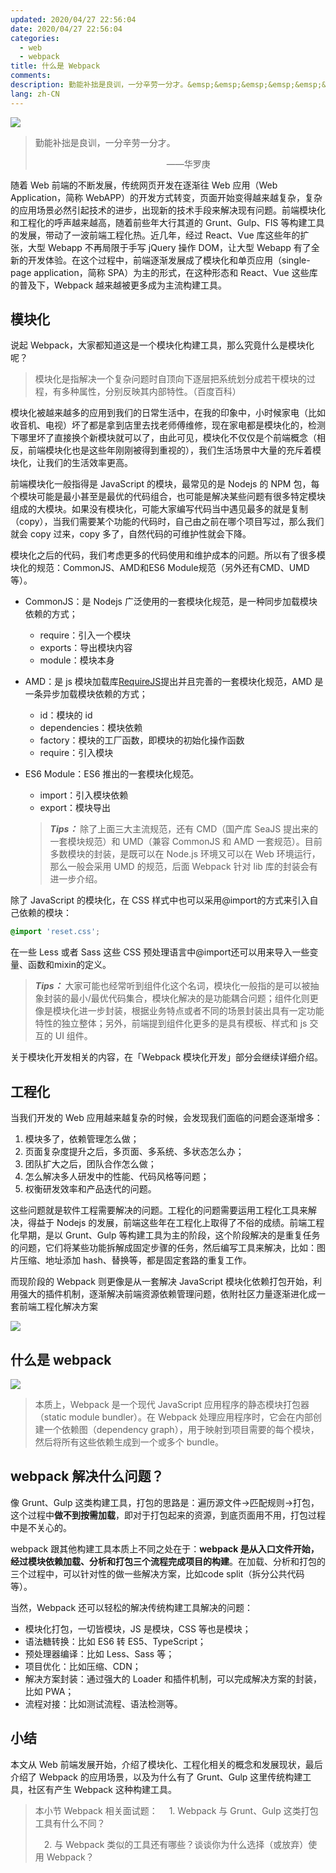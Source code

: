 ```yaml
---
updated: 2020/04/27 22:56:04
date: 2020/04/27 22:56:04
categories: 
  - web
  - webpack
title: 什么是 Webpack
comments: 
description: 勤能补拙是良训，一分辛劳一分才。&emsp;&emsp;&emsp;&emsp;&emsp;&emsp;&emsp;&emsp;&emsp;&emsp;&emsp;&emsp;&emsp;&emsp;&emsp;——华罗庚随着 Web 前端的不断发展，传统网页开发在逐渐往 Web 应用（Web Application，简称 WebAPP）的开发方式转变，页面开始变得越来越复杂，复杂的应用场景必然引起技术的进步，出现新的技术手段来解决现有问题。前端模块化和工程化的呼声越来越高，随着前些年大行其道的 Grunt、Gulp、FIS 等构建工具的发展，带动了一波前端工程化热。近几年，经过 React、Vue 库这些年的扩张，大型 Webapp 不再局限于手写 jQuery 操作 DOM，让大型 Webapp 有了全新的开发体验。在这个过程中，前端逐渐发展成了模块化和单页应用（single-page application，简称 SPA）为主的形式，在这种形态和 React、Vue 这些库的普及下，Webpack 越来越被更多成为主流构建工具。
lang: zh-CN
---
```




![](https://img1.mukewang.com/5cd962e100016f1306400360.jpg)

> 勤能补拙是良训，一分辛劳一分才。
> 
> &emsp;&emsp;&emsp;&emsp;&emsp;&emsp;&emsp;&emsp;&emsp;&emsp;&emsp;&emsp;&emsp;&emsp;&emsp;——华罗庚

随着 Web 前端的不断发展，传统网页开发在逐渐往 Web 应用（Web Application，简称 WebAPP）的开发方式转变，页面开始变得越来越复杂，复杂的应用场景必然引起技术的进步，出现新的技术手段来解决现有问题。前端模块化和工程化的呼声越来越高，随着前些年大行其道的 Grunt、Gulp、FIS 等构建工具的发展，带动了一波前端工程化热。近几年，经过 React、Vue 库这些年的扩张，大型 Webapp 不再局限于手写 jQuery 操作 DOM，让大型 Webapp 有了全新的开发体验。在这个过程中，前端逐渐发展成了模块化和单页应用（single-page application，简称 SPA）为主的形式，在这种形态和 React、Vue 这些库的普及下，Webpack 越来越被更多成为主流构建工具。

## 模块化

说起 Webpack，大家都知道这是一个模块化构建工具，那么究竟什么是模块化呢？

> 模块化是指解决一个复杂问题时自顶向下逐层把系统划分成若干模块的过程，有多种属性，分别反映其内部特性。（百度百科）

模块化被越来越多的应用到我们的日常生活中，在我的印象中，小时候家电（比如收音机、电视）坏了都是拿到店里去找老师傅维修，现在家电都是模块化的，检测下哪里坏了直接换个新模块就可以了，由此可见，模块化不仅仅是个前端概念（相反，前端模块化也是这些年刚刚被得到重视的），我们生活场景中大量的充斥着模块化，让我们的生活效率更高。

前端模块化一般指得是 JavaScript 的模块，最常见的是 Nodejs 的 NPM 包，每个模块可能是最小甚至是最优的代码组合，也可能是解决某些问题有很多特定模块组成的大模块。如果没有模块化，可能大家编写代码当中遇见最多的就是复制（copy），当我们需要某个功能的代码时，自己由之前在哪个项目写过，那么我们就会 copy 过来，copy 多了，自然代码的可维护性就会下降。

模块化之后的代码，我们考虑更多的代码使用和维护成本的问题。所以有了很多模块化的规范：CommonJS、AMD和ES6 Module规范（另外还有CMD、UMD等）。

* CommonJS：是 Nodejs 广泛使用的一套模块化规范，是一种同步加载模块依赖的方式；
  * require：引入一个模块
  * exports：导出模块内容
  * module：模块本身
* AMD：是 js 模块加载库[RequireJS](https://requirejs.org/)提出并且完善的一套模块化规范，AMD 是一条异步加载模块依赖的方式；
  * id：模块的 id
  * dependencies：模块依赖
  * factory：模块的工厂函数，即模块的初始化操作函数
  * require：引入模块
* ES6 Module：ES6 推出的一套模块化规范。
  * import：引入模块依赖
  * export：模块导出


  > ***Tips：*** 除了上面三大主流规范，还有 CMD（国产库 SeaJS 提出来的一套模块规范）和 UMD（兼容 CommonJS 和 AMD 一套规范）。目前多数模块的封装，是既可以在 Node.js 环境又可以在 Web 环境运行，那么一般会采用 UMD 的规范，后面 Webpack 针对 lib 库的封装会有进一步介绍。

除了 JavaScript 的模块化，在 CSS 样式中也可以采用@import的方式来引入自己依赖的模块：
```css
@import 'reset.css';
```

在一些 Less 或者 Sass 这些 CSS 预处理语言中@import还可以用来导入一些变量、函数和mixin的定义。

  > ***Tips：*** 大家可能也经常听到组件化这个名词，模块化一般指的是可以被抽象封装的最小/最优代码集合，模块化解决的是功能耦合问题；组件化则更像是模块化进一步封装，根据业务特点或者不同的场景封装出具有一定功能特性的独立整体；另外，前端提到组件化更多的是具有模板、样式和 js 交互的 UI 组件。

关于模块化开发相关的内容，在「Webpack 模块化开发」部分会继续详细介绍。

## 工程化
当我们开发的 Web 应用越来越复杂的时候，会发现我们面临的问题会逐渐增多：

1. 模块多了，依赖管理怎么做；
2. 页面复杂度提升之后，多页面、多系统、多状态怎么办；
3. 团队扩大之后，团队合作怎么做；
4. 怎么解决多人研发中的性能、代码风格等问题；
5. 权衡研发效率和产品迭代的问题。

这些问题就是软件工程需要解决的问题。工程化的问题需要运用工程化工具来解决，得益于 Nodejs 的发展，前端这些年在工程化上取得了不俗的成绩。前端工程化早期，是以 Grunt、Gulp 等构建工具为主的阶段，这个阶段解决的是重复任务的问题，它们将某些功能拆解成固定步骤的任务，然后编写工具来解决，比如：图片压缩、地址添加 hash、替换等，都是固定套路的重复工作。

而现阶段的 Webpack 则更像是从一套解决 JavaScript 模块化依赖打包开始，利用强大的插件机制，逐渐解决前端资源依赖管理问题，依附社区力量逐渐进化成一套前端工程化解决方案

![](http://img.mukewang.com/5cd8d2c6000193b910590458.png)

## 什么是 webpack

![](http://img.mukewang.com/5cd8d2da0001e87a04000138.png)

> 本质上，Webpack 是一个现代 JavaScript 应用程序的静态模块打包器（static module bundler）。在 Webpack 处理应用程序时，它会在内部创建一个依赖图（dependency graph），用于映射到项目需要的每个模块，然后将所有这些依赖生成到一个或多个 bundle。

## webpack 解决什么问题？

像 Grunt、Gulp 这类构建工具，打包的思路是：遍历源文件→匹配规则→打包，这个过程中**做不到按需加载**，即对于打包起来的资源，到底页面用不用，打包过程中是不关心的。

webpack 跟其他构建工具本质上不同之处在于：**webpack 是从入口文件开始，经过模块依赖加载、分析和打包三个流程完成项目的构建**。在加载、分析和打包的三个过程中，可以针对性的做一些解决方案，比如code split（拆分公共代码等）。

当然，Webpack 还可以轻松的解决传统构建工具解决的问题：

* 模块化打包，一切皆模块，JS 是模块，CSS 等也是模块；
* 语法糖转换：比如 ES6 转 ES5、TypeScript；
* 预处理器编译：比如 Less、Sass 等；
* 项目优化：比如压缩、CDN；
* 解决方案封装：通过强大的 Loader 和插件机制，可以完成解决方案的封装，比如 PWA；
* 流程对接：比如测试流程、语法检测等。

## 小结
本文从 Web 前端发展开始，介绍了模块化、工程化相关的概念和发展现状，最后介绍了 Webpack 的应用场景，以及为什么有了 Grunt、Gulp 这里传统构建工具，社区有产生 Webpack 这种构建工具。

> 本小节 Webpack 相关面试题：
> &emsp;1. Webpack 与 Grunt、Gulp 这类打包工具有什么不同？
> 
> &emsp;2. 与 Webpack 类似的工具还有哪些？谈谈你为什么选择（或放弃）使用 Webpack？
